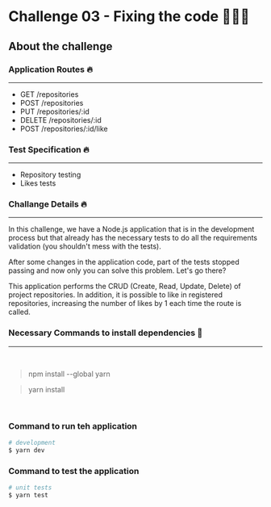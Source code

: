 # Challenge 03 - Fixing the code 🚀🚀🚀

## About the challenge

### Application Routes 🔥
---

* GET /repositories
* POST /repositories
* PUT /repositories/:id
* DELETE /repositories/:id
* POST /repositories/:id/like

### Test Specification 🔥
---

* Repository testing
* Likes tests

### Challange Details 🔥
---

In this challenge, we have a Node.js application that is in the development process but that already has the necessary tests to do all the requirements validation (you shouldn't mess with the tests).

After some changes in the application code, part of the tests stopped passing and now only you can solve this problem. Let's go there?

This application performs the CRUD (Create, Read, Update, Delete) of project repositories. In addition, it is possible to like in registered repositories, increasing the number of likes by 1 each time the route is called.

### Necessary Commands to install dependencies 📌
---

<br>

> npm install --global yarn

> yarn install


<br>

### Command to run teh application

```bash
# development
$ yarn dev
```

### Command to test the application

```bash
# unit tests
$ yarn test